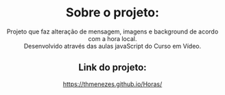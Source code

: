 <div align="center">

# Sobre o projeto:

Projeto que faz alteração de mensagem, imagens e background de acordo com a hora local.<br>
Desenvolvido através das aulas javaScript do Curso em Vídeo.

## Link do projeto:

https://thmenezes.github.io/Horas/

</div>
